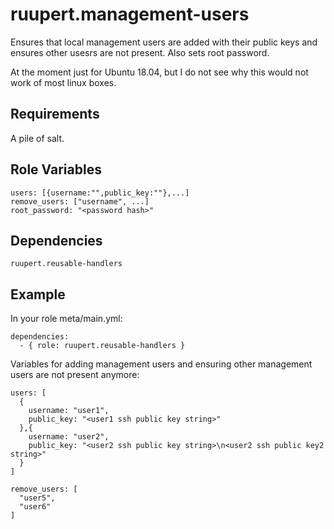 ruupert.management-users
========================

Ensures that local management users are added with their public keys and ensures other usesrs are not present. Also sets root password.

At the moment just for Ubuntu 18.04, but I do not see why this would not work of most linux boxes.

Requirements
------------

A pile of salt.

Role Variables
--------------

    users: [{username:"",public_key:""},...]
    remove_users: ["username", ...]
    root_password: "<password hash>"

Dependencies
------------

    ruupert.reusable-handlers

Example
-------

In your role meta/main.yml:

    dependencies:
      - { role: ruupert.reusable-handlers }

Variables for adding management users and ensuring other management users are not present anymore:

    users: [
      {
        username: "user1",
        public_key: "<user1 ssh public key string>"
      },{
        username: "user2",
        public_key: "<user2 ssh public key string>\n<user2 ssh public key2 string>"
      }
    ]

    remove_users: [
      "user5",
      "user6"
    ]




